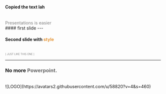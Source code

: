 #### Copied the text lah
<br>
<span style="color:gray">Presentations is easier</span>
<br>
#### first slide
---

#### Second slide with <span style="color: #e49436; text-transform: none">style </span>
<br>
<span style="color:gray; font-size:0.6em;">[ JUST LIKE THIS ONE ]</span>

---

### No more <span style="color: #666666">Powerpoint.</span>
<br>
![LOGO](https://avatars2.githubusercontent.com/u/58820?v=4&s=460)
